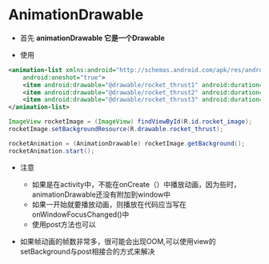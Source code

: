 # AnimationDrawable

- 首先 **animationDrawable 它是一个Drawable**

- 使用

```xml
<animation-list xmlns:android="http://schemas.android.com/apk/res/android"
    android:oneshot="true">
    <item android:drawable="@drawable/rocket_thrust1" android:duration="200" />
    <item android:drawable="@drawable/rocket_thrust2" android:duration="200" />
    <item android:drawable="@drawable/rocket_thrust3" android:duration="200" />
</animation-list>
```

```java
ImageView rocketImage = (ImageView) findViewById(R.id.rocket_image);
rocketImage.setBackgroundResource(R.drawable.rocket_thrust);

rocketAnimation = (AnimationDrawable) rocketImage.getBackground();
rocketAnimation.start();
```

- 注意

  - 如果是在activity中，不能在onCreate（）中播放动画，因为些时，animationDrawable还没有附加到window中
  - 如果一开始就要播放动画，则播放在代码应当写在onWindowFocusChanged()中
  - 使用post方法也可以

- 如果帧动画的帧数非常多，很可能会出现OOM,可以使用view的setBackground与post相接合的方式来解决
